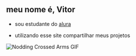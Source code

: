 ## meu nome é, Vitor 

- sou estudante  do [alura](https://www.alura.com.br)

- utilizando esse site compartilhar meus projetos

 ![Nodding Crossed Arms GIF
](https://tenor.com/bbU2G.gif)

 
